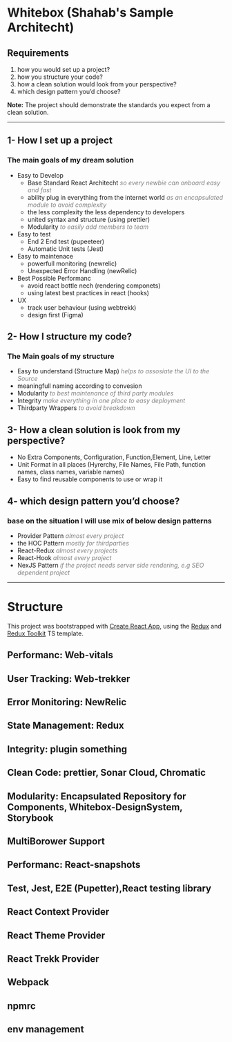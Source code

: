 <style>
    em
    {
        color:gray;
    }
</style>

# Whitebox (Shahab's Sample Architecht)



## Requirements
<ol>
    <li>
        how you would set up a project?
    </li>
    <li>how you structure your code?</li>
    <li>how a clean solution would look from your perspective?</li>
    <li>which design pattern you’d choose?</li>
</ol>
<strong>Note:</strong> The project should demonstrate the standards you expect from a clean solution. 
<hr/>

## 1- How I set up a project
### The main goals of my dream solution
<ul>
    <li>Easy to Develop
        <ul>
            <li>
                Base Standard React Architecht <em> so every newbie can onboard easy and fast</em>
            </li>
            <li>
                ability plug in everything from the internet world<em> as an  encapsulated module to avoid complexity</em>
            </li>
            <li>
                the less complexity the less dependency to developers
            </li>
            <li>
                united syntax and structure (using prettier)
            </li>
            <li>Modularity <em>to easily add members to team</em></li>
        </ul>
    </li>
    <li>Easy to test
        <ul>
            <li>
                End 2 End test (pupeeteer)
            </li>
            <li>
                Automatic Unit tests (Jest)
            </li>
        </ul>
    </li>
    <li>Easy to maintenace
        <ul>
            <li>
                powerfull monitoring (newrelic)
            </li>
            <li>
                Unexpected Error Handling (newRelic)
            </li>
        </ul>
    </li>
    <li>Best Possible Performanc
        <ul>
            <li>
                avoid react bottle nech (rendering componets)
            </li>
            <li>
                using latest best practices in react (hooks)
            </li>
        </ul>
    </li>
    <li>UX 
        <ul>
            <li>
                track user behaviour (using webtrekk)
            </li>
            <li>
                design first (Figma)
            </li>
        </ul>
    </li>
</ul> 

## 2- How I structure my code?
### The Main goals of my structure
<ul>
    <li>
        Easy to understand (Structure Map) <em>helps to assosiate the UI to the Source</em>
    </li>
    <li>
        meaningfull naming according to convesion
    </li>
    <li>
        Modularity <em>to best maintenance of third party modules</em>
    </li>
    <li>
        Integrity  <em>make everything in one place to easy deployment </em>
    </li>
    <li>
        Thirdparty Wrappers <em>to avoid breakdown</em>
    </li>
</ul>

## 3- How a clean solution is look from my perspective?
<ul>
    <li>
        No Extra Components, Configuration, Function,Element, Line, Letter
    </li>
     <li>
        Unit Format in all places (Hyrerchy, File Names, File Path, function names, class names, variable names)
    </li>
    <li>
        Easy to find reusable components to use or wrap it
    </li>
</ul>

## 4- which design pattern you’d choose?
### base on the situation I will use mix of below design patterns
<ul>
    <li>
        Provider Pattern <em>almost every project</em>
    </li>
     <li>
        the HOC Pattern <em>mostly for thirdparties</em>
    </li>
    <li>
        React-Redux <em>almost every projects</em>
    </li>
    <li>
        React-Hook <em>almost every project</em>
    </li>
     <li>
        NexJS Pattern <em>if the project needs server side rendering, e.g SEO dependent project</em>
    </li>
</ul>
<hr>

# Structure 
This project was bootstrapped with [Create React App](https://github.com/facebook/create-react-app), using the [Redux](https://redux.js.org/) and [Redux Toolkit](https://redux-toolkit.js.org/) TS template.

## Performanc: Web-vitals
## User Tracking: Web-trekker
## Error Monitoring: NewRelic
## State Management: Redux
## Integrity: plugin something
## Clean Code: prettier, Sonar Cloud, Chromatic
## Modularity: Encapsulated Repository for Components, Whitebox-DesignSystem, Storybook
## MultiBorower Support
## Performanc: React-snapshots
## Test, Jest, E2E (Pupetter),React testing library
## React Context Provider
## React Theme Provider
## React Trekk Provider
## Webpack
## npmrc
## env management